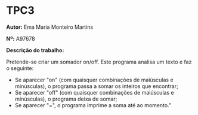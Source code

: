 # TPC3

**Autor:** Ema Maria Monteiro Martins

**Nº:** A97678

**Descrição do trabalho:**

Pretende-se criar um somador on/off. Este programa analisa um texto e faz o seguinte:
- Se aparecer "on" (com quaisquer combinações de maiúsculas e minúsculas), o programa passa a somar os inteiros que encontrar;
- Se aparecer "off" (com quaisquer combinações de maiúsculas e minúsculas), o programa deixa de somar;
- Se aparecer "=", o programa imprime a soma até ao momento."